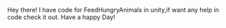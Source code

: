 Hey there!
I have code for FeedHungryAnimals in unity,if want any help in code check it out.
Have a happy Day!
